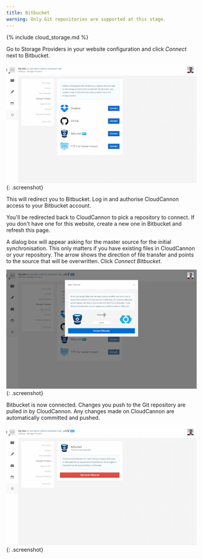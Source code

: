 ```yaml
---
title: Bitbucket
warning: Only Git repositories are supported at this stage.
---
```

{% include cloud_storage.md %}

Go to Storage Providers in your website configuration and click *Connect* next to Bitbucket.

![Storage Providers](/img/cloud_storage/bitbucket/1.png){: .screenshot}

This will redirect you to Bitbucket. Log in and authorise CloudCannon access to your Bitbucket account.

You'll be redirected back to CloudCannon to pick a repository to connect. If you don't have one for this website, create a new one in Bitbucket and refresh this page.

A dialog box will appear asking for the master source for the initial synchronisation. This only matters if you have existing files in CloudCannon or your repository. The arrow shows the direction of file transfer and points to the source that will be overwritten. Click *Connect Bitbucket*.

![Initial Transfer](/img/cloud_storage/bitbucket/5.png){: .screenshot}

Bitbucket is now connected. Changes you push to the Git repository are pulled in by CloudCannon. Any changes made on CloudCannon are automatically committed and pushed.

![Initial Transfer](/img/cloud_storage/bitbucket/6.png){: .screenshot}
